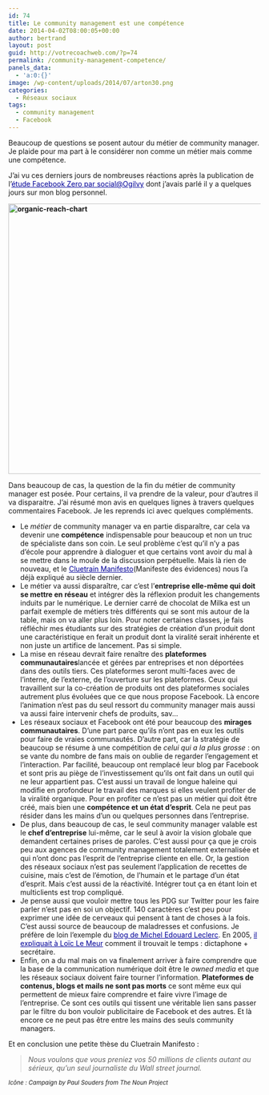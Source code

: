 ```yaml
---
id: 74
title: Le community management est une compétence
date: 2014-04-02T08:00:05+00:00
author: bertrand
layout: post
guid: http://votrecoachweb.com/?p=74
permalink: /community-management-competence/
panels_data:
  - 'a:0:{}'
image: /wp-content/uploads/2014/07/arton30.png
categories:
  - Réseaux sociaux
tags:
  - community management
  - Facebook
---
```

Beaucoup de questions se posent autour du métier de community manager. Je plaide pour ma part à le considérer non comme un métier mais comme une compétence.<!--more-->

J’ai vu ces derniers jours de nombreuses réactions après la publication de l’<a class="spip_out" style="font-style: inherit; color: #000099;" href="http://www.bertrand-soulier.com/2014/03/08/facebook-zero/" rel="external">étude Facebook Zero par social@Ogilvy</a> dont j’avais parlé il y a quelques jours sur mon blog personnel.

<dl class="spip_document_5 spip_documents spip_documents_center"><dt style="font-weight: bold; font-style: inherit;"><img class="alignnone size-full wp-image-75" src="http://votrecoachweb.com/wp-content/uploads/2014/07/organic-reach-chart.png" alt="organic-reach-chart" width="720" height="540" /></dt></dl>Dans beaucoup de cas, la question de la fin du métier de community manager est posée. Pour certains, il va prendre de la valeur, pour d’autres il va disparaitre. J’ai résumé mon avis en quelques lignes à travers quelques commentaires Facebook. Je les reprends ici avec quelques compléments.
<ul class="spip">
	<li style="font-style: inherit;">Le <i>métier</i> de community manager va en partie disparaître, car cela va devenir une <span style="font-weight: bold; font-style: inherit;">compétence</span> indispensable pour beaucoup et non un truc de spécialiste dans son coin. Le seul problème c’est qu’il n’y a pas d’école pour apprendre à dialoguer et que certains vont avoir du mal à se mettre dans le moule de la discussion perpétuelle. Mais là rien de nouveau, et le <a class="spip_out" style="font-style: inherit; color: #000099;" href="http://www.cluetrain.com/manifeste.html" rel="external">Cluetrain Manifesto</a>(Manifeste des évidences) nous l’a déjà expliqué au siècle dernier.</li>
	<li style="font-style: inherit;">Le métier va aussi disparaître, car c’est l’<span style="font-weight: bold; font-style: inherit;">entreprise elle-même qui doit se mettre en réseau</span> et intégrer dès la réflexion produit les changements induits par le numérique. Le dernier carré de chocolat de Milka est un parfait exemple de métiers très différents qui se sont mis autour de la table, mais on va aller plus loin. Pour noter certaines classes, je fais réfléchir mes étudiants sur des stratégies de création d’un produit dont une caractéristique en ferait un produit dont la viralité serait inhérente et non juste un artifice de lancement. Pas si simple.</li>
	<li style="font-style: inherit;">La mise en réseau devrait faire renaître des <span style="font-weight: bold; font-style: inherit;">plateformes communautaires</span>lancée et gérées par entreprises et non déportées dans des outils tiers. Ces plateformes seront multi-faces avec de l’interne, de l’externe, de l’ouverture sur les plateformes. Ceux qui travaillent sur la co-création de produits ont des plateformes sociales autrement plus évoluées que ce que nous propose Facebook. Là encore l’animation n’est pas du seul ressort du community manager mais aussi va aussi faire intervenir chefs de produits, sav...</li>
	<li style="font-style: inherit;">Les réseaux sociaux et Facebook ont été pour beaucoup des <span style="font-weight: bold; font-style: inherit;">mirages communautaires</span>. D’une part parce qu’ils n’ont pas en eux les outils pour faire de vraies communautés. D’autre part, car la stratégie de beaucoup se résume à une compétition de <i>celui qui a la plus grosse</i> : on se vante du nombre de fans mais on oublie de regarder l’engagement et l’interaction. Par facilité, beaucoup ont remplacé leur blog par Facebook et sont pris au piège de l’investissement qu’ils ont fait dans un outil qui ne leur appartient pas. C’est aussi un travail de longue haleine qui modifie en profondeur le travail des marques si elles veulent profiter de la viralité organique. Pour en profiter ce n’est pas un métier qui doit être créé, mais bien une <span style="font-weight: bold; font-style: inherit;">compétence et un état d’esprit</span>. Cela ne peut pas résider dans les mains d’un ou quelques personnes dans l’entreprise.</li>
	<li style="font-style: inherit;">De plus, dans beaucoup de cas, le seul community manager valable est le <span style="font-weight: bold; font-style: inherit;">chef d’entreprise</span> lui-même, car le seul à avoir la vision globale que demandent certaines prises de paroles. C’est aussi pour ça que je crois peu aux agences de community management totalement externalisée et qui n’ont donc pas l’esprit de l’entreprise cliente en elle. Or, la gestion des réseaux sociaux n’est pas seulement l’application de recettes de cuisine, mais c’est de l’émotion, de l’humain et le partage d’un état d’esprit. Mais c’est aussi de la réactivité. Intégrer tout ça en étant loin et multiclients est trop compliqué.</li>
	<li style="font-style: inherit;">Je pense aussi que vouloir mettre tous les PDG sur Twitter pour les faire parler n’est pas en soi un objectif. 140 caractères c’est peu pour exprimer une idée de cerveaux qui pensent à tant de choses à la fois. C’est aussi source de beaucoup de maladresses et confusions. Je préfère de loin l’exemple du <a class="spip_out" style="font-style: inherit; color: #000099;" href="http://www.michel-edouard-leclerc.com/" rel="external">blog de Michel Edouard Leclerc</a>. En 2005, <a class="spip_out" style="font-style: inherit; color: #000099;" href="http://loiclemeur.com/france/2005/07/interview_de_mi.html" rel="external">il expliquait à Loïc Le Meur</a> comment il trouvait le temps : dictaphone + secrétaire.</li>
	<li style="font-style: inherit;">Enfin, on a du mal mais on va finalement arriver à faire comprendre que la base de la communication numérique doit être le <i>owned media</i> et que les réseaux sociaux doivent faire tourner l’information. <span style="font-weight: bold; font-style: inherit;">Plateformes de contenus, blogs et mails ne sont pas morts</span> ce sont même eux qui permettent de mieux faire comprendre et faire vivre l’image de l’entreprise. Ce sont ces outils qui tissent une véritable lien sans passer par le filtre du bon vouloir publicitaire de Facebook et des autres. Et là encore ce ne peut pas être entre les mains des seuls community managers.</li>
</ul>
Et en conclusion une petite thèse du Cluetrain Manifesto :
<blockquote class="spip" style="font-style: italic;">
<p style="font-style: inherit;">Nous voulons que vous preniez vos 50 millions de clients autant au sérieux, qu’un seul journaliste du Wall street journal.</p>
</blockquote>
<small style="font-style: inherit;"><i>Icône : Campaign by Paul Souders from The Noun Project</i></small>